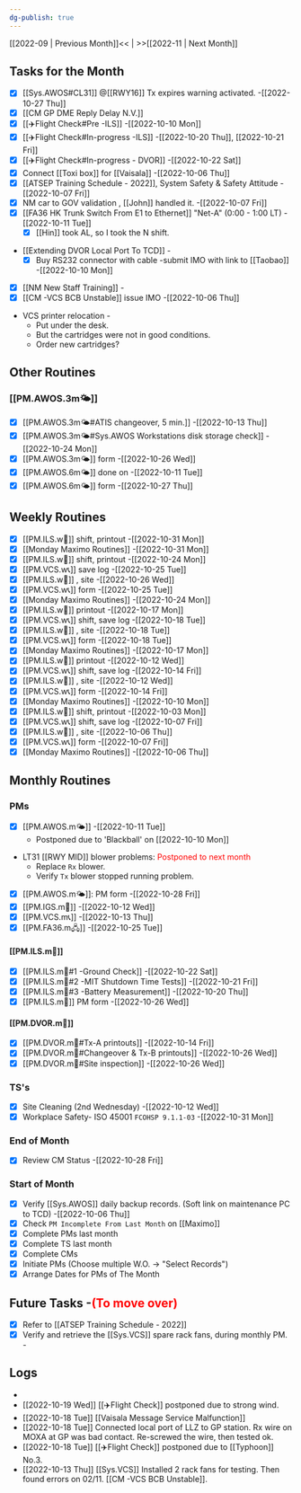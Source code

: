 ```yaml
---
dg-publish: true
---
```

[[2022-09 | Previous Month]]<< | >>[[2022-11 | Next Month]]
## Tasks for the Month
- [x]  [[Sys.AWOS#CL31]] @[[RWY16]] Tx expires warning activated. -[[2022-10-27 Thu]]
- [x] [[CM GP DME  Reply Delay N.V.]]
- [x] [[✈️Flight Check#Pre -ILS]] -[[2022-10-10 Mon]]
- [x] [[✈️Flight Check#In-progress -ILS]] -[[2022-10-20 Thu]], [[2022-10-21 Fri]]
- [x] [[✈️Flight Check#In-progress - DVOR]] -[[2022-10-22 Sat]]
- [x] Connect [[Toxi box]] for [[Vaisala]] -[[2022-10-06 Thu]]
- [x] [[ATSEP Training Schedule - 2022]], System Safety & Safety Attitude -[[2022-10-07 Fri]]
 - [x] NM car to GOV validation , [[John]] handled it. -[[2022-10-07 Fri]] 
- [x]  [[FA36 HK Trunk Switch From E1 to Ethernet]] "Net-A" (0:00 - 1:00 LT) -[[2022-10-11 Tue]] 
	- [x] [[Hin]] took AL, so I took the N shift.
- [[Extending DVOR Local Port To TCD]] -
	- [x] Buy RS232 connector with cable -submit IMO with link to [[Taobao]] -[[2022-10-10 Mon]]
- [x] [[NM New Staff Training]] -
- [x] [[CM -VCS BCB Unstable]] issue IMO -[[2022-10-06 Thu]]
- VCS printer relocation -
	- Put under the desk.
	- But the cartridges were not in good conditions.
	- Order new cartridges?
## Other Routines
### [[PM.AWOS.3m🌤️]]
- [x] [[PM.AWOS.3m🌤️#ATIS changeover, 5 min.]] -[[2022-10-13 Thu]]
- [x] [[PM.AWOS.3m🌤️#Sys.AWOS Workstations disk storage check]] -[[2022-10-24 Mon]]
- [x] [[PM.AWOS.3m🌤️]] form -[[2022-10-26 Wed]]
- [x] [[PM.AWOS.6m🌤️]] done on -[[2022-10-11 Tue]]
- [x] [[PM.AWOS.6m🌤️]] form -[[2022-10-27 Thu]]
## Weekly Routines
- [x] [[PM.ILS.w🛬]] shift, printout -[[2022-10-31 Mon]]
- [x] [[Monday Maximo Routines]] -[[2022-10-31 Mon]]
- [x] [[PM.ILS.w🛬]] shift, printout -[[2022-10-24 Mon]]
- [x] [[PM.VCS.w📞]] save log -[[2022-10-25 Tue]]
- [x] [[PM.ILS.w🛬]] , site -[[2022-10-26 Wed]]
- [x] [[PM.VCS.w📞]] form -[[2022-10-25 Tue]]
- [x] [[Monday Maximo Routines]] -[[2022-10-24 Mon]]
- [x] [[PM.ILS.w🛬]]  printout -[[2022-10-17 Mon]]
- [x] [[PM.VCS.w📞]] shift, save log -[[2022-10-18 Tue]]
- [x] [[PM.ILS.w🛬]] , site -[[2022-10-18 Tue]]
- [x] [[PM.VCS.w📞]] form -[[2022-10-18 Tue]]
- [x] [[Monday Maximo Routines]] -[[2022-10-17 Mon]]
- [x] [[PM.ILS.w🛬]] printout -[[2022-10-12 Wed]]
- [x] [[PM.VCS.w📞]] shift, save log -[[2022-10-14 Fri]]
- [x] [[PM.ILS.w🛬]] , site -[[2022-10-12 Wed]]
- [x] [[PM.VCS.w📞]] form -[[2022-10-14 Fri]]
- [x] [[Monday Maximo Routines]] -[[2022-10-10 Mon]]
- [x] [[PM.ILS.w🛬]] shift, printout -[[2022-10-03 Mon]]
- [x] [[PM.VCS.w📞]] shift, save log -[[2022-10-07 Fri]]
- [x] [[PM.ILS.w🛬]] , site -[[2022-10-06 Thu]]
- [x] [[PM.VCS.w📞]] form -[[2022-10-07 Fri]]
- [x] [[Monday Maximo Routines]] -[[2022-10-06 Thu]]
## Monthly Routines
### PMs
- [x] [[PM.AWOS.m🌤️]] -[[2022-10-11 Tue]]
	- Postponed due to 'Blackball' on [[2022-10-10 Mon]]
- LT31 [[RWY MID]] blower problems: <span style='color: red'>Postponed to next month</span>
	- Replace `Rx` blower.
	- Verify `Tx` blower stopped running problem.
- [x] [[PM.AWOS.m🌤️]]: PM form -[[2022-10-28 Fri]]
- [x] [[PM.IGS.m🛫]] -[[2022-10-12 Wed]]
- [x] [[PM.VCS.m📞]] -[[2022-10-13 Thu]]
- [x] [[PM.FA36.m🖧]] -[[2022-10-25 Tue]]
#### [[PM.ILS.m🛬]]
- [x] [[PM.ILS.m🛬#1 -Ground Check]] -[[2022-10-22 Sat]]
- [x] [[PM.ILS.m🛬#2 -MIT Shutdown Time Tests]] -[[2022-10-21 Fri]]
- [x] [[PM.ILS.m🛬#3 -Battery Measurement]] -[[2022-10-20 Thu]]
- [x] [[PM.ILS.m🛬]] PM form -[[2022-10-26 Wed]]
#### [[PM.DVOR.m🧭]]
- [x] [[PM.DVOR.m🧭#Tx-A printouts]] -[[2022-10-14 Fri]]
- [x] [[PM.DVOR.m🧭#Changeover & Tx-B printouts]] -[[2022-10-26 Wed]]
- [x] [[PM.DVOR.m🧭#Site inspection]] -[[2022-10-26 Wed]]
### TS's
- [x] Site Cleaning (2nd Wednesday) -[[2022-10-12 Wed]]
- [x] Workplace Safety- ISO 45001 `FCOHSP 9.1.1-03` -[[2022-10-31 Mon]]
### End of Month
- [x] Review CM Status -[[2022-10-28 Fri]]
### Start of Month
- [x] Verify [[Sys.AWOS]] daily backup records. (Soft link on maintenance PC to TCD) -[[2022-10-06 Thu]]
- [x] Check `PM Incomplete From Last Month` on [[Maximo]]
- [x] Complete PMs last month
- [x] Complete TS last month
- [x] Complete CMs
- [x] Initiate PMs (Choose multiple W.O. -> "Select Records")
- [x] Arrange Dates for PMs of The Month
## Future Tasks -<span style='color: red'>(To move over)</span>
- [x] Refer to [[ATSEP Training Schedule - 2022]]
- [x] Verify and retrieve the [[Sys.VCS]] spare rack fans, during monthly PM. -
## Logs
- 
- [[2022-10-19 Wed]] [[✈️Flight Check]] postponed due to strong wind.
- [[2022-10-18 Tue]] [[Vaisala Message Service Malfunction]]
- [[2022-10-18 Tue]] Connected local port of LLZ to GP station. Rx wire on MOXA at GP was bad contact. Re-screwed the wire, then tested ok.
- [[2022-10-18 Tue]] [[✈️Flight Check]] postponed due to [[Typhoon]] No.3.
- [[2022-10-13 Thu]] [[Sys.VCS]] Installed 2 rack fans for testing. Then found errors on 02/11. [[CM -VCS BCB Unstable]].
